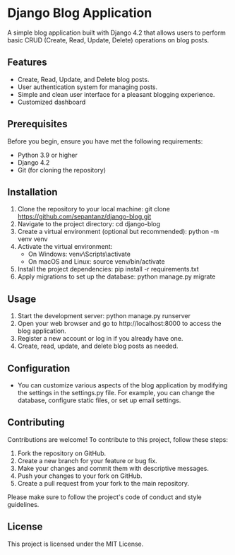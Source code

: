 # Django Blog Application

A simple blog application built with Django 4.2 that allows users to perform basic CRUD (Create, Read, Update, Delete) operations on blog posts.

## Features
* Create, Read, Update, and Delete blog posts.
* User authentication system for managing posts.
* Simple and clean user interface for a pleasant blogging experience.
* Customized dashboard

## Prerequisites

Before you begin, ensure you have met the following requirements:
* Python 3.9 or higher
* Django 4.2
* Git (for cloning the repository)

## Installation
1. Clone the repository to your local machine:
   git clone https://github.com/sepantanz/django-blog.git
2. Navigate to the project directory:
   cd django-blog
3. Create a virtual environment (optional but recommended):
   python -m venv venv
4. Activate the virtual environment:
   * On Windows:
     venv\Scripts\activate
   * On macOS and Linux:
     source venv/bin/activate
5. Install the project dependencies:
   pip install -r requirements.txt
6. Apply migrations to set up the database:
   python manage.py migrate

## Usage
1. Start the development server:
   python manage.py runserver
2. Open your web browser and go to http://localhost:8000 to access the blog application.
3. Register a new account or log in if you already have one.
4. Create, read, update, and delete blog posts as needed.

## Configuration
* You can customize various aspects of the blog application by modifying the settings in the settings.py file. For example, you can change the database, configure static files, or set up email settings.

## Contributing
Contributions are welcome! To contribute to this project, follow these steps:

1. Fork the repository on GitHub.
2. Create a new branch for your feature or bug fix.
3. Make your changes and commit them with descriptive messages.
4. Push your changes to your fork on GitHub.
5. Create a pull request from your fork to the main repository.

Please make sure to follow the project's code of conduct and style guidelines.

## License
This project is licensed under the MIT License.


